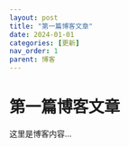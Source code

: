 ```yaml
---
layout: post
title: "第一篇博客文章"
date: 2024-01-01
categories: [更新]
nav_order: 1
parent: 博客
---
```


# 第一篇博客文章

这里是博客内容...